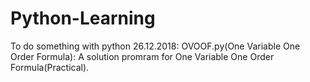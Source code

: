 # Python-Learning
To do something with python
26.12.2018: OVOOF.py(One Variable One Order Formula): A solution promram for One Variable One Order Formula(Practical). 
